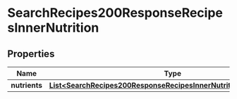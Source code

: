 

# SearchRecipes200ResponseRecipesInnerNutrition

## Properties

Name | Type | Description | Notes
------------ | ------------- | ------------- | -------------
**nutrients** | [**List&lt;SearchRecipes200ResponseRecipesInnerNutritionNutrientsInner&gt;**](SearchRecipes200ResponseRecipesInnerNutritionNutrientsInner.md) |  |  [optional]





